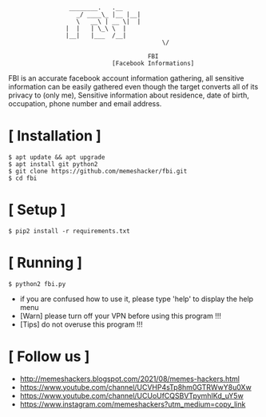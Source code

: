 

```
				 ________.   .__ 
			       _/ ____\_ |__ |__|
			       \   __\ | __ \|  |
				|  |   | \_\ \  |
				|__|   |___  /__|
                                           \/    
                                       
                                       FBI
                             [Facebook Informations]
```
FBI is an accurate facebook account information gathering, all sensitive information can be easily gathered even though the target converts all of its privacy to (only me), Sensitive information about residence, date of birth, occupation, phone number and email address.



# [ Installation ]
```
$ apt update && apt upgrade
$ apt install git python2
$ git clone https://github.com/memeshacker/fbi.git
$ cd fbi
```

# [ Setup ]
```
$ pip2 install -r requirements.txt
```
# [ Running ]
```
$ python2 fbi.py
```
* if you are confused how to use it, please type 'help' to display the help menu
* [Warn] please turn off your VPN before using this program !!!
* [Tips] do not overuse this program !!!

# [ Follow us ]

* http://memeshackers.blogspot.com/2021/08/memes-hackers.html
* https://www.youtube.com/channel/UCVHP4sTp8hm0GTRWwY8u0Xw
* https://www.youtube.com/channel/UCUoUfCQSBVTpymhIKd_uY5w
* https://www.instagram.com/memeshackers?utm_medium=copy_link

